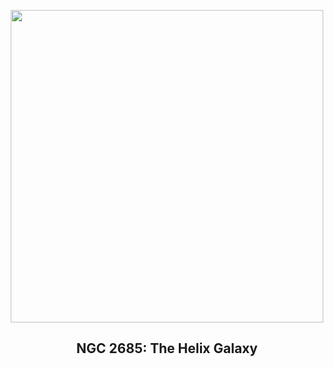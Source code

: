 
<p align="center"><img src="https://apod.nasa.gov/apod/image/2507/Ngc2685_Thrun_960.jpg" width="500" height="500"></p>
<h2 align="center"> NGC 2685: The Helix Galaxy </h2>
